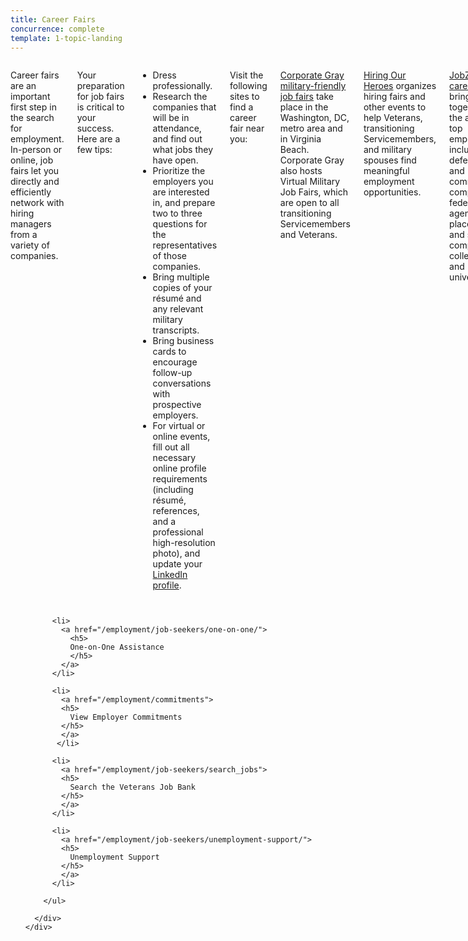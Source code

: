 ```yaml
---
title: Career Fairs
concurrence: complete
template: 1-topic-landing
---
```


<div class="main" role="main" markdown="0">

<div class="section one" markdown="0">
<div class="primary" markdown="0">
<div class="row" markdown="0">
<div class="small-12 columns usa-content" markdown="1">

Career fairs are an important first step in the search for employment. In-person or online, job fairs let you directly and efficiently network with hiring managers from a variety of companies. 

Your preparation for job fairs is critical to your success. Here are a few tips:

- Dress professionally.
- Research the companies that will be in attendance, and find out what jobs they have open.
- Prioritize the employers you are interested in, and prepare two to three questions for the representatives of those companies.
- Bring multiple copies of your résumé and any relevant military transcripts.
- Bring business cards to encourage follow-up conversations with prospective employers.
- For virtual or online events, fill out all necessary online profile requirements (including résumé, references, and a professional high-resolution photo), and update your [LinkedIn profile](https://www.linkedin.com/).

Visit the following sites to find a career fair near you: 

[Corporate Gray military-friendly job fairs](http://www.corporategray.com/jobfairs) take place in the Washington, DC, metro area and in Virginia Beach. Corporate Gray also hosts Virtual Military Job Fairs, which are open to all transitioning Servicemembers and Veterans.
 
[Hiring Our Heroes](https://www.uschamberfoundation.org/events/hiringfairs) organizes hiring fairs and other events to help Veterans, transitioning Servicemembers, and military spouses find meaningful employment opportunities.

[JobZone career fairs](https://www.jobzoneonline.com/) bring together the area’s top employers, including defense and commercial companies, federal agencies, placement and staffing companies, colleges, and universities. 

[Military Officers Association of America (MOAA)](http://www.moaa.org/) hosts six free, live hiring and networking events, as well as quarterly virtual events for Servicemembers and their spouses.

[TechExpoUSA.com](https://techexpousa.com/) serves as an online career center where defense contractors, technology companies, consulting firms, and numerous U.S. governmental agencies can recruit and hire experienced professionals with security clearance.

[Virtual Job Scout](https://www.virtualjobscout.org/), sponsored by the U.S. Chamber of Commerce Foundation’s Hiring Our Heroes, connects Veterans, transitioning Servicemembers, and military spouses with recruiters online. 

[Veteran Recruiting job fairs](http://veteranrecruiting.com/) are virtual events that give job seekers the opportunity to chat live with employers online. Employers are also available offline.


</div>
</div>
</div>


<div class="navigation">
  <div class="row">
    <div class="small-12 columns">
        <ul class="small-block-grid-1 medium-block-grid-3 cards small">

          <li>
            <a href="/employment/job-seekers/one-on-one/">          
              <h5>
              One-on-One Assistance
              </h5>  
            </a>
          </li>

          <li>
            <a href="/employment/commitments">            
            <h5>
              View Employer Commitments
            </h5>
            </a>
           </li>

          <li>
            <a href="/employment/job-seekers/search_jobs">
            <h5>
              Search the Veterans Job Bank
            </h5>
            </a>  
          </li>  

          <li>
            <a href="/employment/job-seekers/unemployment-support/">
            <h5>
              Unemployment Support
            </h5>
            </a>  
          </li>    

        </ul>

      </div>
    </div>  
  </div>
</div>
